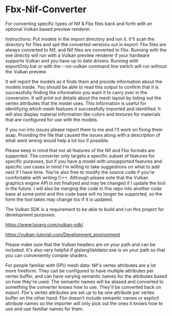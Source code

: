 # Fbx-Nif-Converter
For converting specific types of Nif &amp; Fbx files back and forth with an optional Vulkan based preview renderer.

Instructions:
Put models in the import directory and run it.
It'll scan the directory for files and spit the converted versions out in export.
Fbx files are always converted to Nif, and Nif files are converted to Fbx.
Running with the exe directly will run with a Vulkan preview renderer if your hardware supports Vulkan and you have up to date drivers.
Running with exportOnly.bat or with the --no-vulkan command line switch will run without the Vulkan preview.


It will report the models as it finds them and provide information about the models inside.
You should be able to read this output to confirm that it is successfully finding the information you want it to carry over in the conversion.
It will print out details about the mesh layout by listing out the vertex attributes that the model uses. This information is useful for identifying which mesh features it successfully imported and identified.
It will also display material information like colors and textures for materials that are configured for use with the models.

If you run into issues please report them to me and I'll work on fixing them asap.
Providing the file that caused the issues along with a description of what went wrong would help a lot too if possible.

Please keep in mind that not all features of the Nif and Fbx formats are supported.
The converter only targets a specific subset of features for specific purposes, but if you have a model with unsupported features and specific use cases in mind I'm willing to take suggestions on what to add next if I have time.
You're also free to modify the source code if you're comfortable with writing C++.
Although please note that the Vulkan graphics engine API is not finalized and may be changed if I update the tool in the future.
I will also be merging the code in this repo into another code base at some point and this code base will no longer be supported, so the form the tool takes may change too if it is updated.

The Vulkan SDK is a requirement to be able to build and run this project for development purposes:

https://www.lunarg.com/vulkan-sdk/

https://vulkan-tutorial.com/Development_environment

Please make sure that the Vulkan headers are on your path and can be included. It's also very helpful if glslangValidator.exe is on your path so that you can conveniently compile shaders.

For people familiar with GPU mesh data:
Nif's vertex attributes are a lot more freeform. They can be configured to have multiple attributes per vertex buffer, and can have varying semantic names for the attributes based on how they're used. The semantic names will be aliased and converted to something the converter knows how to use. They'll be converted back on export.
Fbx's vertex attributes are set up to be one attribute per vertex buffer on the other hand. Fbx doesn't include semantic names or explicit attribute names so the importer will only pick out the ones it knows how to use and use familiar names for them.